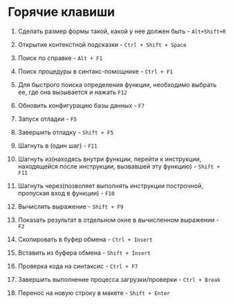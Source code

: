# Горячие клавиши

1. Cделать размер формы такой, какой у нее должен быть - `Alt+Shift+R`

2. Открытие контекстной подсказки - `Ctrl + Shift + Space`

3. Поиск по справке - `Alt + F1`

4. Поиск процедуры в синтакс-помощнике - `Ctrl + F1`

5. Для быстрого поиска определения функции, необходимо выбрать ее, где она вызывается и нажать `F12`

6. Обновить конфигурацию базы данных - `F7`

7. Запуск отладки - `F5`

8. Завершить отладку - `Shift + F5`

9. Шагнуть в (один шаг) - `F11`

10. Шагнуть из(находясь внутри функции, перейти к инструкции, находящейся после инструкции, вызвавшей эту функцию) - `Shift + F11`

11. Шагнуть через(позволяет выполнять инструкции построчной, пропуская вход в функции) - `F10`

12. Вычислить выражение - `Shift + F9`

13. Показать результат в отдельном окне в вычисленном выражении - `F2`

14. Скопировать в буфер обмена - `Ctrl + Insert`

15. Вставить из буфера обмена - `Shift + Insert`

16. Проверка кода на синтаксис - `Ctrl + F7`

17. Завершить выполнение процесса загрузки/проверки - `Ctrl + Break`

18. Перенос на новую строку в макете - `Shift + Enter`